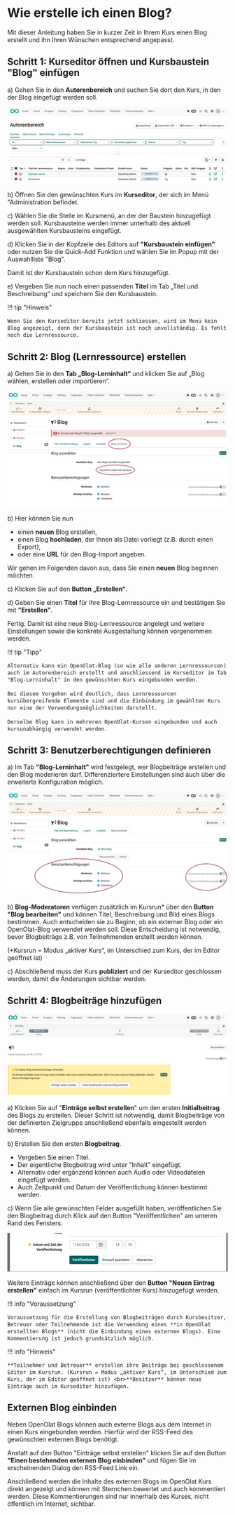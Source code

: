 # Wie erstelle ich einen Blog?

Mit dieser Anleitung haben Sie in kurzer Zeit in Ihrem Kurs einen Blog
erstellt und ihn Ihren Wünschen entsprechend angepasst.

## Schritt 1: Kurseditor öffnen und Kursbaustein "Blog" einfügen  

a) Gehen Sie in den **Autorenbereich** und suchen Sie dort den Kurs, in den der Blog eingefügt werden soll.
  
![Autorenbereich](assets/Blog_autorenbereich.png)  

b) Öffnen Sie den gewünschten Kurs im **Kurseditor**, der sich im Menü "Administration befindet.

c) Wählen Sie die Stelle im Kursmenü, an der der Baustein hinzugefügt werden soll. Kursbausteine werden immer unterhalb des aktuell ausgewählten Kursbausteins eingefügt. 

d) Klicken Sie in der Kopfzeile des Editors auf **"Kursbaustein einfügen"** oder nutzen Sie die Quick-Add Funktion und wählen Sie im Popup mit der Auswahlliste "Blog".

Damit ist der Kursbaustein schon dem Kurs hinzugefügt.

e) Vergeben Sie nun noch einen passenden **Titel** im Tab „Titel und Beschreibung“ und speichern Sie den Kursbaustein.  

!!! tip "Hinweis"

    Wenn Sie den Kurseditor bereits jetzt schliessen, wird im Menü kein Blog angezeigt, denn der Kursbaustein ist noch unvollständig. Es fehlt noch die Lernressource.


## Schritt 2: Blog (Lernressource) erstellen  

a) Gehen Sie in den <b>Tab „Blog-Lerninhalt“</b> und klicken Sie auf „Blog wählen, erstellen oder importieren“.

![Blog Lerninhalt](assets/Blog_lerninhalt.png)  

b) Hier können Sie nun 

* einen **neuen** Blog erstellen, 
* einen Blog **hochladen**, der Ihnen als Datei vorliegt (z.B. durch einen Export), 
* oder eine **URL** für den Blog-Import angeben.

Wir gehen im Folgenden davon aus, dass Sie einen **neuen** Blog beginnen möchten. 
  
c) Klicken Sie auf den **Button „Erstellen“**. 

d) Geben Sie einen **Titel** für Ihre Blog-Lernressource ein und bestätigen Sie mit <b>"Erstellen"</b>. 

Fertig. Damit ist eine neue Blog-Lernressource angelegt und weitere Einstellungen sowie die konkrete Ausgestaltung können vorgenommen werden.

!!! tip "Tipp"

    Alternativ kann ein OpenOlat-Blog (so wie alle anderen Lernressourcen) auch im Autorenbereich erstellt und anschliessend im Kurseditor im Tab "Blog-Lerninhalt" in den gewünschten Kurs eingebunden werden. 
    
    Bei diesem Vorgehen wird deutlich, dass Lernressourcen kursübergreifende Elemente sind und die Einbindung im gewählten Kurs nur eine der Verwendungsmöglichkeiten darstellt. 
    
    Derselbe Blog kann in mehreren OpenOlat-Kursen eingebunden und auch kursunabhängig verwendet werden.

  

## Schritt 3: Benutzerberechtigungen definieren 

a) Im Tab **"Blog-Lerninhalt"** wird festgelegt, wer Blogbeiträge erstellen und den Blog moderieren darf. 
Differenziertere Einstellungen sind auch über die erweiterte Konfiguration möglich. 

![Blog Kursbaustein](assets/Blog_kursbaustein.png)  

b) **Blog-Moderatoren** verfügen zusätzlich im Kursrun* über den <b>Button "Blog bearbeiten"</b> und können Titel, Beschreibung und Bild eines Blogs bestimmen. Auch entscheiden sie zu Beginn, ob ein externer Blog oder ein OpenOlat-Blog verwendet werden soll. Diese Entscheidung ist notwendig, bevor Blogbeiträge z.B. von Teilnehmenden erstellt werden können.

(*Kursrun = Modus „aktiver Kurs“, im Unterschied zum Kurs, der im Editor geöffnet ist)

c) Abschließend muss der Kurs **publiziert** und der Kurseditor geschlossen werden, damit die Änderungen sichtbar werden. 


## Schritt 4: Blogbeiträge hinzufügen  

![blog_einbinden.png](assets/Blog_erster_post.png)  
  
a) Klicken Sie auf "**Einträge selbst erstellen**" um den ersten **Initialbeitrag** des Blogs zu erstellen.  Dieser Schritt ist notwendig, damit Blogbeiträge von der definierten Zielgruppe anschließend ebenfalls eingestellt werden können.

b) Erstellen Sie den ersten **Blogbeitrag**.

* Vergeben Sie einen Titel.
* Der eigentliche Blogbeitrag wird unter "Inhalt" eingefügt.
* Alternativ oder ergänzend können auch Audio oder Videodateien eingefügt werden.
* Auch Zeitpunkt und Datum der Veröffentlichung können bestimmt werden.

c) Wenn Sie alle gewünschten Felder ausgefüllt haben, veröffentlichen Sie den Blogbeitrag durch Klick auf den Button "Veröffentlichen" am unteren Rand des Fensters.

![blog_erstellen.png](assets/Blog_post_veroeffentlichen.png)  

Weitere Einträge können anschließend über den <b>Button "Neuen Eintrag erstellen"</b> einfach im
Kursrun (veröffentlichter Kurs) hinzugefügt werden.  

!!! info "Voraussetzung"

    Voraussetzung für die Erstellung von Blogbeiträgen durch Kursbesitzer, Betreuer oder Teilnehmende ist die Verwendung eines **in OpenOlat erstellten Blogs** (nicht die Einbindung eines externen Blogs). Eine Kommentierung ist jedoch grundsätzlich möglich. 

!!! info "Hinweis"

    **Teilnehmer und Betreuer** erstellen ihre Beiträge bei geschlossenem Editor im Kursrun. (Kursrun = Modus „aktiver Kurs“, im Unterschied zum Kurs, der im Editor geöffnet ist) <br>**Besitzer** können neue Einträge auch im Kurseditor hinzufügen.

## Externen Blog einbinden

 Neben OpenOlat Blogs können auch externe Blogs aus dem Internet in einen Kurs eingebunden werden. Hierfür wird der RSS-Feed des gewünschten externen Blogs benötigt. 
 
 Anstatt auf den Button "Einträge selbst erstellen" klicken Sie auf den Button **"Einen bestehenden externen Blog einbinden"** und fügen Sie im erscheinenden Dialog den RSS-Feed Link ein.

 Anschließend werden die Inhalte des externen Blogs im OpenOlat Kurs direkt angezeigt und können mit Sternchen bewertet und auch kommentiert werden. Diese Kommentierungen sind nur innerhalb des Kurses, nicht öffentlich im Internet, sichtbar.


  

  

